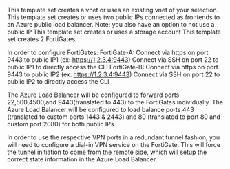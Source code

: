 This template set creates a vnet or uses an existing vnet of your selection.
This template set creates or uses two public IPs connected as frontends to an Azure public load balancer.
    Note: you also have an option to not use a public IP
This template set creates or uses a storage account
This template set creates 2 FortiGates

In order to configure FortiGates:
  FortiGate-A:
    Connect via https on port 9443 to public IP1 (ex: https://1.2.3.4:9443)
    Connect via SSH on port 22 to public IP1 to directly access the CLI
  FortiGate-B:
    Connect via https on port 9443 to public IP2  (ex: https://1.2.3.4:9443)
    Connect via SSH on port 22 to public IP2 to directly access the CLI

The Azure Load Balancer will be configured to forward ports 22,500,4500,and 9443(translated to 443) to the FortiGates individually.
The Azure Load Balancer will be configured to load balance ports 443 (translated to custom ports 1443 & 2443) and 80 (translated to port 80 and custom port 2080) for both public IPs.

In order to use the respective VPN ports in a redundant tunnel fashion, you will need to configure a dial-in VPN service on the FortiGate.  This will force the tunnel initiation to come from the remote side, which will setup the correct state information in the Azure Load Balancer.
